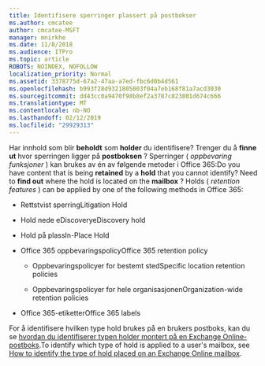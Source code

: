 ```yaml
---
title: Identifisere sperringer plassert på postbokser
ms.author: cmcatee
author: cmcatee-MSFT
manager: mnirkhe
ms.date: 11/8/2018
ms.audience: ITPro
ms.topic: article
ROBOTS: NOINDEX, NOFOLLOW
localization_priority: Normal
ms.assetid: 3378775d-67a2-47aa-a7ed-fbc6d0b4d561
ms.openlocfilehash: b993f28d9321805003f04a7eb168f81a7acd3030
ms.sourcegitcommit: dd43cc0a9470f98b8ef2a3787c823801d674c666
ms.translationtype: MT
ms.contentlocale: nb-NO
ms.lasthandoff: 02/12/2019
ms.locfileid: "29929313"
---
```

<span data-ttu-id="3b3b2-p101">Har innhold som blir **beholdt** som **holder** du identifisere? Trenger du å **finne ut** hvor sperringen ligger på **postboksen** ? Sperringer ( *oppbevaring funksjoner* ) kan brukes av én av følgende metoder i Office 365:</span><span class="sxs-lookup"><span data-stu-id="3b3b2-p101">Do you have content that is being **retained** by a **hold** that you cannot identify? Need to **find out** where the hold is located on the **mailbox** ? Holds (  *retention features*  ) can be applied by one of the following methods in Office 365:</span></span> 
  
- <span data-ttu-id="3b3b2-105">Rettstvist sperring</span><span class="sxs-lookup"><span data-stu-id="3b3b2-105">Litigation Hold</span></span> 
    
- <span data-ttu-id="3b3b2-106">Hold nede eDiscovery</span><span class="sxs-lookup"><span data-stu-id="3b3b2-106">eDiscovery hold</span></span>
    
- <span data-ttu-id="3b3b2-107">Hold på plass</span><span class="sxs-lookup"><span data-stu-id="3b3b2-107">In-Place Hold</span></span>
    
- <span data-ttu-id="3b3b2-108">Office 365 oppbevaringspolicy</span><span class="sxs-lookup"><span data-stu-id="3b3b2-108">Office 365 retention policy</span></span> 
    
  - <span data-ttu-id="3b3b2-109">Oppbevaringspolicyer for bestemt sted</span><span class="sxs-lookup"><span data-stu-id="3b3b2-109">Specific location retention policies</span></span>
    
  - <span data-ttu-id="3b3b2-110">Oppbevaringspolicyer for hele organisasjonen</span><span class="sxs-lookup"><span data-stu-id="3b3b2-110">Organization-wide retention policies</span></span>
    
- <span data-ttu-id="3b3b2-111">Office 365-etiketter</span><span class="sxs-lookup"><span data-stu-id="3b3b2-111">Office 365 labels</span></span>
    
<span data-ttu-id="3b3b2-112">For å identifisere hvilken type hold brukes på en brukers postboks, kan du se [hvordan du identifiserer typen holder montert på en Exchange Online-postboks](https://docs.microsoft.com/office365/securitycompliance/identify-a-hold-on-an-exchange-online-mailbox).</span><span class="sxs-lookup"><span data-stu-id="3b3b2-112">To identify which type of hold is applied to a user's mailbox, see [How to identify the type of hold placed on an Exchange Online mailbox](https://docs.microsoft.com/office365/securitycompliance/identify-a-hold-on-an-exchange-online-mailbox).</span></span>
  

